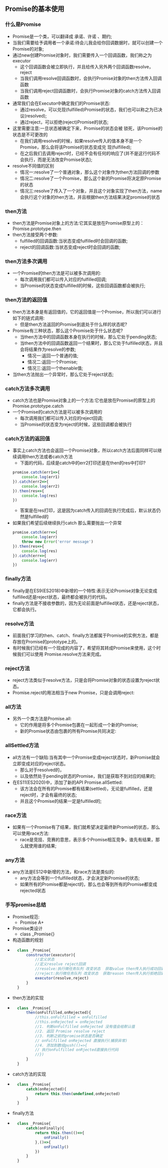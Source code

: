 ## Promise的基本使用
### 什么是Promise
+ Promise是一个类，可以翻译成 承诺、许诺 、期约;
+ 当我们需要给予调用者一个承诺:待会儿我会给你回调数据时，就可以创建一个Promise的对象;
+ 通过new创建Promise对象时，我们需要传入一个回调函数，我们称之为executor
    - 这个回调函数会被立即执行，并且给传入另外两个回调函数resolve，reject
    - 当我们调用resolve回调函数时，会执行Promise对象的then方法传入回调函数
    - 当我们调用reject回调函数时，会执行Promise对象的catch方法传入回调函数
+ 通常我们会在Executor中确定我们的Promise状态:
    - 通过resolve，可以兑现(fulfilled)Promise的状态，我们也可以称之为已决议(resolved);
    - 通过reject，可以拒绝(reject)Promise的状态;
+ 这里需要注意:一旦状态被确定下来，Promise的状态会被 锁死，该Promise的状态是不可更改的
    - 在我们调用resolve的时候，如果resolve传入的值本身不是一个Promise，那么会将该Promise的状态变成兑
现(fulfilled);
    - 在之后我们去调用reject时，已经不会有任何的响应了(并不是这行代码不会执行，而是无法改变Promise状态);
+ resolve不同值的区别
    - 情况一:resolve了一个普通对象，那么这个对象作为then方法回调的参数
    - 情况二:resolve了一个Promise，那么这个新的Promise将决定原Promise的状态
    - 情况三:resolve了传入了一个对象，并且这个对象实现了then方法，name会执行这个对象的then方法，并且根据then方法结果决定promise的状态
### then方法
+ then方法是Promise对象上的方法:它其实是放在Promise原型上的：Promise.prototype.then
+ then方法接受两个参数:
    - fulfilled的回调函数:当状态变成fulfilled时会回调的函数;
    - reject的回调函数:当状态变成reject时会回调的函数;
### then方法多次调用
+ 一个Promise的then方法是可以被多次调用的:
    - 每次调用我们都可以传入对应的fulfilled回调;
    - 当Promise的状态变成fulfilled的时候，这些回调函数都会被执行;
### then方法的返回值
+ then方法本身是有返回值的，它的返回值是一个Promise，所以我们可以进行如下的链式调用:
    - 但是then方法返回的Promise到底处于什么样的状态呢?
+  Promise有三种状态，那么这个Promise处于什么状态呢?
    - 当then方法中的回调函数本身在执行的时候，那么它处于pending状态;
    - 当then方法中的回调函数返回一个结果时，那么它处于fulfilled状态，并且会将结果作为resolve的参数;
        - 情况一:返回一个普通的值;
        - 情况二:返回一个Promise;
        - 情况三:返回一个thenable值;
+ 当then方法抛出一个异常时，那么它处于reject状态;
### catch方法多次调用
+ catch方法也是Promise对象上的一个方法:它也是放在Promise的原型上的 Promise.prototype.catch
+ 一个Promise的catch方法是可以被多次调用的
    - 每次调用我们都可以传入对应的reject回调;
    - 当Promise的状态变为reject的时候，这些回调都会被执行
### catch方法的返回值
+ 事实上catch方法也会返回一个Promise对象，所以catch方法后面同样可以继续调用then方法或者catch方法
    - 下面的代码，后续是catch中的err2打印还是在then的res中打印?
    ```javascript
    promise.catch(err1=>{
        console.log(err1)
    }).catch(err2=>{
        console.log(err2)
    }).then(res=>{
        console.log(res)
    })
    ```
    - 答案是在res打印，这是因为catch传入的回调在执行完成后，默认状态仍然是fulfilled的
+ 如果我们希望后续继续执行catch 那么需要抛出一个异常
    ```javascript
    promise.catch(err=>{
        console.log(err)
        throw new Error('error message')
    }).then(res=>{
        console.log(res)
    }).catch(err=>{
        console.log(err)
    })
    ```
### finally方法
+ finally是在ES9(ES2018)中新增的一个特性:表示无论Promise对象无论变成fulfilled还是reject状态，最终都会被执行的代码。
+ finally方法是不接收参数的，因为无论前面是fulfilled状态，还是reject状态，它都会执行。
### resolve方法
+ 前面我们学习的then、catch、finally方法都属于Promise的实例方法，都是存放在Promise的prototype上的。
+ 有时候我们已经有一个现成的内容了，希望将其转成Promise来使用，这个时候我们可以使用 Promise.resolve方法来完成。
### reject方法
+ reject方法类似于resolve方法，只是会将Promise对象的状态设置为reject状态。
+ Promise.reject的用法相当于new Promise，只是会调用reject:
### all方法
+ 另外一个类方法是Promise.all:
    -  它的作用是将多个Promise包裹在一起形成一个新的Promise;
    - 新的Promise状态由包裹的所有Promise共同决定:
### allSettled方法
+ all方法有一个缺陷:当有其中一个Promise变成reject状态时，新Promise就会立即变成对应的reject状态。 
    - 那么对于resolved的，
    - 以及依然处于pending状态的Promise，我们是获取不到对应的结果的;
+ 在ES11(ES2020)中，添加了新的API Promise.allSettled:
    - 该方法会在所有的Promise都有结果(settled)，无论是fulfilled，还是reject时，才会有最终的状态; 
    - 并且这个Promise的结果一定是fulfilled的;
### race方法
+ 如果有一个Promise有了结果，我们就希望决定最终新Promise的状态，那么可以使用race方法:
    - race是竞技、竞赛的意思，表示多个Promise相互竞争，谁先有结果，那么就使用谁的结果;
### any方法
+ any方法是ES12中新增的方法，和race方法是类似的:
    - any方法会等到一个fulfilled状态，才会决定新Promise的状态;
    -  如果所有的Promise都是reject的，那么也会等到所有的Promise都变成rejected状态
### 手写promise总结
+ Promise规范:
    - Promise A+
+ Promise类设计
    - class _Promise{}
+ 构造函数的规划
- ```javascript
    class _Promise{
        constructor(executor){
            //定义状态
            //定义resolve reject回调
            //resolve:执行微任务队列 改变状态  获取value then传入执行成功回调
            //reject:执行微任务队列 改变状态  获取reason then传入执行拒绝回调
            executor(resolve,reject)
        }
    }
    ```
+ then方法的实现
- ```javascript
    class _Promise{
        then(onFulfilled,onRejected){
            //this.onFulfilled = onFulfilled
            //this.onRejected = onRejected
            //1. 判断onFulfilled onRejected 没有值会给默认值
            //2. 返回 Promise resolve reject
            //3. 判断之前的promise状态是否确定
            // onFulfilled onRejected 直接执行(捕获异常)
            //4. 添加到数组push(()=>{
            // 执行onFulfilled onRjected直接执行代码   
            //})
        }
    }
  ```
+ catch方法的实现
- ```javascript
    class _Promise{
        catch(onRejected){
            return this.then(undefined,onRejected)
        }
    }
  ```
+ finally方法
- ```javascript
    class _Promise{
        catch(onFinally){
            return this.then(()=>{
                onFinally()
            },()=>{
                onFinally()
            })  
        }
    }
  ```


  

